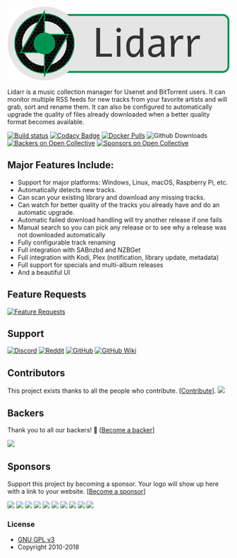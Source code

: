 <p align="center">
<img src="/Logo/text256.png" alt="Lidarr">
</p>

Lidarr is a music collection manager for Usenet and BitTorrent users. It can monitor multiple RSS feeds for new tracks from your favorite artists and will grab, sort and rename them. It can also be configured to automatically upgrade the quality of files already downloaded when a better quality format becomes available.

[![Build status](https://ci.appveyor.com/api/projects/status/tpm5mj5milne88nc?svg=true)](https://ci.appveyor.com/project/lidarr/lidarr)
[![Codacy Badge](https://api.codacy.com/project/badge/Grade/4e6d014aee9542189b4abb0b1439980f)](https://www.codacy.com/app/Lidarr/Lidarr?utm_source=github.com&amp;utm_medium=referral&amp;utm_content=lidarr/Lidarr&amp;utm_campaign=Badge_Grade)
[![Docker Pulls](https://img.shields.io/docker/pulls/linuxserver/lidarr.svg)](https://github.com/lidarr/Lidarr/wiki/Docker)
![Github Downloads](https://img.shields.io/github/downloads/lidarr/lidarr/total.svg)
[![Backers on Open Collective](https://opencollective.com/lidarr/backers/badge.svg)](#backers) [![Sponsors on Open Collective](https://opencollective.com/lidarr/sponsors/badge.svg)](#sponsors)

## Major Features Include:

* Support for major platforms: Windows, Linux, macOS, Raspberry Pi, etc.
* Automatically detects new tracks.
* Can scan your existing library and download any missing tracks.
* Can watch for better quality of the tracks you already have and do an automatic upgrade.
* Automatic failed download handling will try another release if one fails
* Manual search so you can pick any release or to see why a release was not downloaded automatically
* Fully configurable track renaming
* Full integration with SABnzbd and NZBGet
* Full integration with Kodi, Plex (notification, library update, metadata)
* Full support for specials and multi-album releases
* And a beautiful UI

## Feature Requests

[![Feature Requests](http://feathub.com/lidarr/Lidarr?format=svg)](http://feathub.com/lidarr/Lidarr)

## Support

[![Discord](https://img.shields.io/badge/discord-chat-7289DA.svg?maxAge=60)](https://discord.gg/8Y7rDc9)
[![Reddit](https://img.shields.io/badge/reddit-discussion-FF4500.svg?maxAge=60)](https://www.reddit.com/r/lidarr)
[![GitHub](https://img.shields.io/badge/github-issues-red.svg?maxAge=60)](https://github.com/Lidarr/Lidarr/issues)
[![GitHub Wiki](https://img.shields.io/badge/github-wiki-181717.svg?maxAge=60)](https://github.com/Lidarr/Lidarr/wiki)

## Contributors

This project exists thanks to all the people who contribute. [[Contribute](CONTRIBUTING.md)].
<a href="https://github.com/lidarr/Lidarr/graphs/contributors"><img src="https://opencollective.com/lidarr/contributors.svg?width=890&button=false" /></a>


## Backers

Thank you to all our backers! 🙏 [[Become a backer](https://opencollective.com/lidarr#backer)]

<a href="https://opencollective.com/lidarr#backers" target="_blank"><img src="https://opencollective.com/lidarr/backers.svg?width=890"></a>


## Sponsors

Support this project by becoming a sponsor. Your logo will show up here with a link to your website. [[Become a sponsor](https://opencollective.com/lidarr#sponsor)]

<a href="https://opencollective.com/lidarr/sponsor/0/website" target="_blank"><img src="https://opencollective.com/lidarr/sponsor/0/avatar.svg"></a>
<a href="https://opencollective.com/lidarr/sponsor/1/website" target="_blank"><img src="https://opencollective.com/lidarr/sponsor/1/avatar.svg"></a>
<a href="https://opencollective.com/lidarr/sponsor/2/website" target="_blank"><img src="https://opencollective.com/lidarr/sponsor/2/avatar.svg"></a>
<a href="https://opencollective.com/lidarr/sponsor/3/website" target="_blank"><img src="https://opencollective.com/lidarr/sponsor/3/avatar.svg"></a>
<a href="https://opencollective.com/lidarr/sponsor/4/website" target="_blank"><img src="https://opencollective.com/lidarr/sponsor/4/avatar.svg"></a>
<a href="https://opencollective.com/lidarr/sponsor/5/website" target="_blank"><img src="https://opencollective.com/lidarr/sponsor/5/avatar.svg"></a>
<a href="https://opencollective.com/lidarr/sponsor/6/website" target="_blank"><img src="https://opencollective.com/lidarr/sponsor/6/avatar.svg"></a>
<a href="https://opencollective.com/lidarr/sponsor/7/website" target="_blank"><img src="https://opencollective.com/lidarr/sponsor/7/avatar.svg"></a>
<a href="https://opencollective.com/lidarr/sponsor/8/website" target="_blank"><img src="https://opencollective.com/lidarr/sponsor/8/avatar.svg"></a>
<a href="https://opencollective.com/lidarr/sponsor/9/website" target="_blank"><img src="https://opencollective.com/lidarr/sponsor/9/avatar.svg"></a>

### License

* [GNU GPL v3](http://www.gnu.org/licenses/gpl.html)
* Copyright 2010-2018
